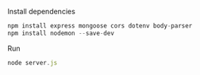 Install dependencies

``` js
npm install express mongoose cors dotenv body-parser
npm install nodemon --save-dev
```

Run 
``` js
node server.js
```
